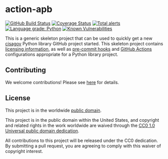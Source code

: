 # action-apb #

[![GitHub Build Status](https://github.com/cisagov/action-apb/workflows/build/badge.svg)](https://github.com/cisagov/action-apb/actions)
[![Coverage Status](https://coveralls.io/repos/github/cisagov/action-apb/badge.svg?branch=develop)](https://coveralls.io/github/cisagov/action-apb?branch=develop)
[![Total alerts](https://img.shields.io/lgtm/alerts/g/cisagov/action-apb.svg?logo=lgtm&logoWidth=18)](https://lgtm.com/projects/g/cisagov/action-apb/alerts/)
[![Language grade: Python](https://img.shields.io/lgtm/grade/python/g/cisagov/action-apb.svg?logo=lgtm&logoWidth=18)](https://lgtm.com/projects/g/cisagov/action-apb/context:python)
[![Known Vulnerabilities](https://snyk.io/test/github/cisagov/action-apb/develop/badge.svg)](https://snyk.io/test/github/cisagov/action-apb)

This is a generic skeleton project that can be used to quickly get a
new [cisagov](https://github.com/cisagov) Python library GitHub
project started.  This skeleton project contains [licensing
information](LICENSE), as well as
[pre-commit hooks](https://pre-commit.com) and
[GitHub Actions](https://github.com/features/actions) configurations
appropriate for a Python library project.

## Contributing ##

We welcome contributions!  Please see [here](CONTRIBUTING.md) for
details.

## License ##

This project is in the worldwide [public domain](LICENSE).

This project is in the public domain within the United States, and
copyright and related rights in the work worldwide are waived through
the [CC0 1.0 Universal public domain
dedication](https://creativecommons.org/publicdomain/zero/1.0/).

All contributions to this project will be released under the CC0
dedication. By submitting a pull request, you are agreeing to comply
with this waiver of copyright interest.

